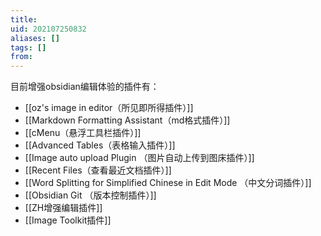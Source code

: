 ```yaml
---
title: 
uid: 202107250832
aliases: []
tags: []
from: 
---
```


目前增强obsidian编辑体验的插件有：
- [[oz's image in editor（所见即所得插件）]]
- [[Markdown Formatting Assistant（md格式插件）]]
- [[cMenu（悬浮工具栏插件）]]
- [[Advanced Tables（表格输入插件）]]
- [[Image auto upload Plugin （图片自动上传到图床插件）]]
- [[Recent Files（查看最近文档插件）]]
- [[Word Splitting for Simplified Chinese in Edit Mode （中文分词插件）]]
- [[Obsidian Git （版本控制插件）]]
- [[ZH增强编辑插件]]
- [[Image Toolkit插件]]
